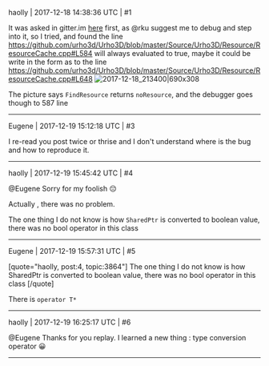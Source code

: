 haolly | 2017-12-18 14:38:36 UTC | #1

It was asked in gitter.im [here]( https://gitter.im/urho3d/Urho3D?at=5a351271232e79134d58663c) first, as @rku  suggest me to debug and step into it, so I tried, and found the line https://github.com/urho3d/Urho3D/blob/master/Source/Urho3D/Resource/ResourceCache.cpp#L584 will always  evaluated to true, maybe it could be write in the form as to the line https://github.com/urho3d/Urho3D/blob/master/Source/Urho3D/Resource/ResourceCache.cpp#L648
![2017-12-18_213400|690x308](upload://ApMPDHYYHsA3AXVe9XsPWjCHz0y.png)

The picture says `FindResource` returns `noResource`, and the debugger goes though to 587 line

-------------------------

Eugene | 2017-12-19 15:12:18 UTC | #3

I re-read you post twice or thrise and I don't understand where is the bug and how to reproduce it.

-------------------------

haolly | 2017-12-19 15:45:42 UTC | #4

@Eugene Sorry for my foolish :pensive:

Actually , there was no problem.

The one thing I do not know is how `SharedPtr` is converted to boolean value, there was no bool operator in this class

-------------------------

Eugene | 2017-12-19 15:57:31 UTC | #5

[quote="haolly, post:4, topic:3864"]
The one thing I do not know is how SharedPtr is converted to boolean value, there was no bool operator in this class
[/quote]

There is `operator T*`

-------------------------

haolly | 2017-12-19 16:25:17 UTC | #6

@Eugene 
Thanks for you replay.
I learned a new thing : type conversion operator :grinning:

-------------------------


